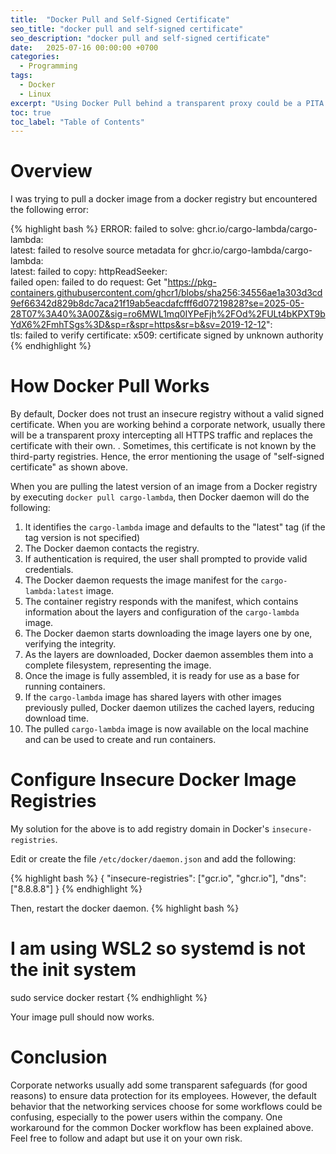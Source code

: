 ```yaml
---
title:  "Docker Pull and Self-Signed Certificate"
seo_title: "docker pull and self-signed certificate"
seo_description: "docker pull and self-signed certificate"
date:   2025-07-16 00:00:00 +0700
categories:
  - Programming
tags:
  - Docker
  - Linux
excerpt: "Using Docker Pull behind a transparent proxy could be a PITA..."
toc: true
toc_label: "Table of Contents"
---
```

# Overview
I was trying to pull a docker image from a docker registry but encountered the following error:

{% highlight bash %}
ERROR: failed to solve: ghcr.io/cargo-lambda/cargo-lambda:   
latest: failed to resolve source metadata for ghcr.io/cargo-lambda/cargo-lambda:   
latest: failed to copy: httpReadSeeker:    
failed open: failed to do request: Get "https://pkg-containers.githubusercontent.com/ghcr1/blobs/sha256:34556ae1a303d3cd9ef66342d829b8dc7aca21f19ab5eacdafcfff6d07219828?se=2025-05-28T07%3A40%3A00Z&sig=ro6MWL1mq0IYPeFjh%2FOd%2FULt4bKPXT9bYdX6%2FmhTSgs%3D&sp=r&spr=https&sr=b&sv=2019-12-12":    
tls: failed to verify certificate: x509: certificate signed by unknown authority   
{% endhighlight %}

# How Docker Pull Works
By default, Docker does not trust an insecure registry without a valid signed certificate. When you are working behind a corporate network, usually there will be a transparent proxy intercepting all HTTPS traffic and replaces the certificate with their own. . Sometimes, this certificate is not known by the third-party registries. Hence, the error mentioning the usage of "self-signed certificate" as shown above.

When you are pulling the latest version of an image from a Docker registry by executing `docker pull cargo-lambda`, then Docker daemon will do the following:

1. It identifies the `cargo-lambda` image and defaults to the "latest" tag (if the tag version is not specified)
2. The Docker daemon contacts the registry.
3. If authentication is required, the user shall prompted to provide valid credentials.
4. The Docker daemon requests the image manifest for the `cargo-lambda:latest` image.
5. The container registry responds with the manifest, which contains information about the layers and configuration of the `cargo-lambda` image.
6. The Docker daemon starts downloading the image layers one by one, verifying the integrity.
7. As the layers are downloaded, Docker daemon assembles them into a complete filesystem, representing the image.
8. Once the image is fully assembled, it is ready for use as a base for running containers.
9. If the `cargo-lambda` image has shared layers with other images previously pulled, Docker daemon utilizes the cached layers, reducing download time.
10. The pulled `cargo-lambda` image is now available on the local machine and can be used to create and run containers.

# Configure Insecure Docker Image Registries

My solution for the above is to add registry domain in Docker's `insecure-registries`.

Edit or create the file `/etc/docker/daemon.json` and add the following:

{% highlight bash %}
{
        "insecure-registries": ["gcr.io", "ghcr.io"],
        "dns": ["8.8.8.8"]
}
{% endhighlight %}

Then, restart the docker daemon. 
{% highlight bash %}
# I am using WSL2 so systemd is not the init system
sudo service docker restart
{% endhighlight %}

Your image pull should now works.

# Conclusion

Corporate networks usually add some transparent safeguards (for good reasons) to ensure data protection for its employees. However, the default behavior that the networking services choose for some workflows could be confusing, especially to the power users within the company. One workaround for the common Docker workflow has been explained above. Feel free to follow and adapt but use it on your own risk. 